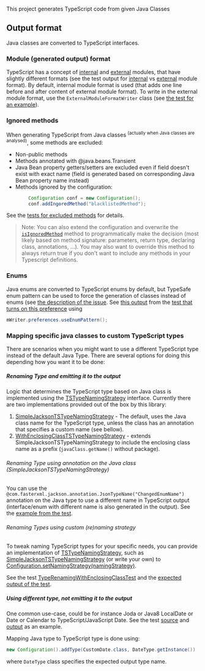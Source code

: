 This project generates TypeScript code from given Java Classes

## Output format
Java classes are converted to TypeScript interfaces.


### Module (generated output) format
TypeScript has a concept of [internal](http://www.typescriptlang.org/Handbook#modules) and [external](http://www.typescriptlang.org/Handbook#modules-going-external) modules, that have slightly different formats (see the test output for [internal](src/test/resources/java2typescript/jackson/module/DefinitionGeneratorTest.internalModuleFormat.d.ts) vs [external](src/test/resources/java2typescript/jackson/module/DefinitionGeneratorTest.externalModuleFormat.d.ts) module format). By default, internal module format is used (that adds one line before and after content of external module format). To write in the external module format, use the `ExternalModuleFormatWriter` class (see [the test for an example](src/test/java/java2typescript/jackson/module/DefinitionGeneratorTest.java#L85-L97)).


### Ignored methods
When generating TypeScript from Java classes <sup>(actually when Java classes are analysed)</sup>, some methods are excluded:
* Non-public methods
* Methods annotated with @java.beans.Transient
* Java Bean property getters/setters are excluded even if field doesn't exist with exact name (field is generated based on corresponding Java Bean property name instead)
* Methods ignored by the configuration:

```Java
		Configuration conf = new Configuration();
		conf.addIngoredMethod("blacklistedMethod");
```

See the [tests for excluded methods](src/test/java/java2typescript/jackson/module/ExcludedMethodsTest.java#L33-L65) for details.

> Note: You can also extend the configuration and overwrite the [`isIgnoredMethod`](src/main/java/java2typescript/jackson/module/Configuration.java#L44-L49) method to programmatically make the decision (most likely based on method signature: parameters, return type, declaring class, annotations, ...). You may also want to override this method to always return true if you don't want to include any methods in your Typescript definitions.


### Enums
Java enums are converted to TypeScript enums by default,
but TypeSafe enum pattern can be used to force the generation of classes instead of enums (see [the description of the issue](https://github.com/raphaeljolivet/java2typescript/issues/13).
See [this output](src/test/resources/java2typescript/jackson/module/WriterPreferencesTest.enumToEnumPattern.d.ts) from the [test that turns on this preference](src/test/java/java2typescript/jackson/module/WriterPreferencesTest.java#L44) using

```Java
mWriter.preferences.useEnumPattern();
```

### Mapping specific java classes to custom TypeScript types
There are scenarios when you might want to use a different TypeScript type instead of the default Java Type. There are several options for doing this depending how you want it to be done:

##### Renaming Type and emitting it to the output
Logic that determines the TypeScript type based on Java class is implemented using the [TSTypeNamingStrategy](src/main/java/java2typescript/jackson/module/conf/typename/TSTypeNamingStrategy.java) interface. Currently there are two implementations provided out of the box by this library:
1. [SimpleJacksonTSTypeNamingStrategy](src/main/java/java2typescript/jackson/module/conf/typename/SimpleJacksonTSTypeNamingStrategy.java) - The default, uses the Java class name for the TypeScript type, unless the class has an annotation that specifies a custom name (see bellow).
1. [WithEnclosingClassTSTypeNamingStrategy](jackson/module/conf/typename/WithEnclosingClassTSTypeNamingStrategy.java) - extends SimpleJacksonTSTypeNamingStrategy to include the enclosing class name as a prefix (`javaClass.getName()` without package).

###### Renaming Type using annotation on the Java class (SimpleJacksonTSTypeNamingStrategy)
You can use the `@com.fasterxml.jackson.annotation.JsonTypeName("ChangedEnumName")` annotation on the Java type to use a different name in TypeScript output (interface/enum with different name is also generated in the output).
See the [example from the test](src/test/java/java2typescript/jackson/module/DefinitionGeneratorTest.java#L37).

###### Renaming Types using custom (re)naming strategy
To tweak naming TypeScript types for your specific needs, you can provide an implementation of [TSTypeNamingStrategy](src/main/java/java2typescript/jackson/module/conf/typename/TSTypeNamingStrategy.java), such as [SimpleJacksonTSTypeNamingStrategy](src/main/java/java2typescript/jackson/module/conf/typename/SimpleJacksonTSTypeNamingStrategy.java) (or write your own) to [Configuration.setNamingStrategy(namingStrategy)](src/main/java/java2typescript/jackson/module/Configuration.java#L61).

See the test [TypeRenamingWithEnclosingClassTest](src/test/java/java2typescript/jackson/module/TypeRenamingWithEnclosingClassTest.java#L34) and the [expected output of the test](src/test/resources/java2typescript/jackson/module/TypeRenamingWithEnclosingClassTest.twoClassesWithSameName.d.ts#L1).


##### Using different type, not emitting it to the output
One common use-case, could be for instance Joda or Java8 LocalDate or Date or Calendar to TypeScript/JavaScript Date.
See the test [source](src/test/java/java2typescript/jackson/module/CustomTypeDefinitionGeneratorTest.java#L57) and [output](src/test/resources/java2typescript/jackson/module/CustomTypeDefinitionGeneratorTest.classWithCustomTypeFields.d.ts) as an example.

Mapping Java type to TypeScript type is done using:

```Java
new Configuration().addType(CustomDate.class, DateType.getInstance())
```

where `DateType` class specifies the expected output type name.

